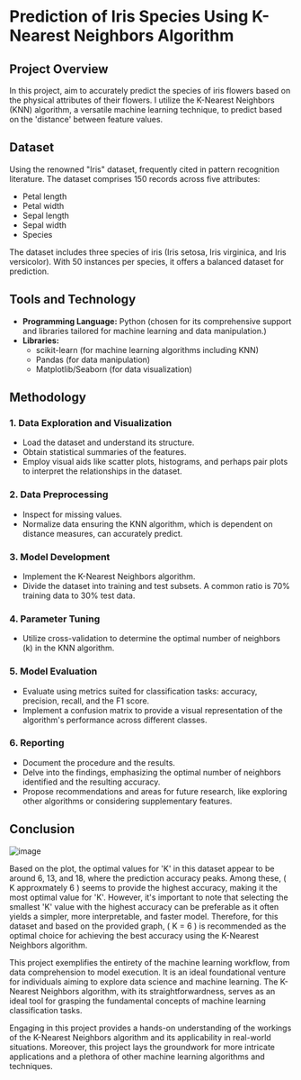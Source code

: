 # Prediction of Iris Species Using K-Nearest Neighbors Algorithm

## Project Overview
In this project, aim to accurately predict the species of iris flowers based on the physical attributes of their flowers. I utilize the K-Nearest Neighbors (KNN) algorithm, a versatile machine learning technique, to predict based on the 'distance' between feature values.

## Dataset
Using the renowned "Iris" dataset, frequently cited in pattern recognition literature. The dataset comprises 150 records across five attributes:
- Petal length
- Petal width
- Sepal length
- Sepal width
- Species

The dataset includes three species of iris (Iris setosa, Iris virginica, and Iris versicolor). With 50 instances per species, it offers a balanced dataset for prediction.

## Tools and Technology
- **Programming Language:** Python (chosen for its comprehensive support and libraries tailored for machine learning and data manipulation.)
- **Libraries:** 
  - scikit-learn (for machine learning algorithms including KNN)
  - Pandas (for data manipulation)
  - Matplotlib/Seaborn (for data visualization)

## Methodology

### 1. Data Exploration and Visualization
- Load the dataset and understand its structure.
- Obtain statistical summaries of the features.
- Employ visual aids like scatter plots, histograms, and perhaps pair plots to interpret the relationships in the dataset.

### 2. Data Preprocessing
- Inspect for missing values.
- Normalize data ensuring the KNN algorithm, which is dependent on distance measures, can accurately predict.

### 3. Model Development
- Implement the K-Nearest Neighbors algorithm.
- Divide the dataset into training and test subsets. A common ratio is 70% training data to 30% test data.

### 4. Parameter Tuning
- Utilize cross-validation to determine the optimal number of neighbors (k) in the KNN algorithm.

### 5. Model Evaluation
- Evaluate using metrics suited for classification tasks: accuracy, precision, recall, and the F1 score.
- Implement a confusion matrix to provide a visual representation of the algorithm's performance across different classes.

### 6. Reporting
- Document the procedure and the results.
- Delve into the findings, emphasizing the optimal number of neighbors identified and the resulting accuracy.
- Propose recommendations and areas for future research, like exploring other algorithms or considering supplementary features.

## Conclusion
![image](https://github.com/mosigaaa/Prediction-Iris-species-dataset-on-KNN-prediction/assets/132208415/a8efa552-259c-40eb-96be-5011521d2619)

Based on the plot, the optimal values for 'K' in this dataset appear to be around 6, 13, and 18, where the prediction accuracy peaks. Among these, \( K approxmately 6 \) seems to provide the highest accuracy, making it the most optimal value for 'K'. However, it's important to note that selecting the smallest 'K' value with the highest accuracy can be preferable as it often yields a simpler, more interpretable, and faster model. Therefore, for this dataset and based on the provided graph, \( K = 6 \) is recommended as the optimal choice for achieving the best accuracy using the K-Nearest Neighbors algorithm.

This project exemplifies the entirety of the machine learning workflow, from data comprehension to model execution. It is an ideal foundational venture for individuals aiming to explore data science and machine learning. The K-Nearest Neighbors algorithm, with its straightforwardness, serves as an ideal tool for grasping the fundamental concepts of machine learning classification tasks.

Engaging in this project provides a hands-on understanding of the workings of the K-Nearest Neighbors algorithm and its applicability in real-world situations. Moreover, this project lays the groundwork for more intricate applications and a plethora of other machine learning algorithms and techniques.
